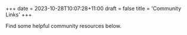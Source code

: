 +++
date = 2023-10-28T10:07:28+11:00
draft = false
title = 'Community Links'
+++

Find some helpful community resources below.
